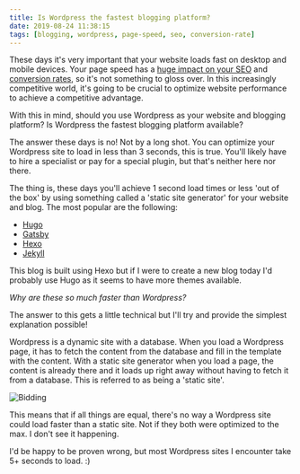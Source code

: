 ```yaml
---
title: Is Wordpress the fastest blogging platform?
date: 2019-08-24 11:38:15
tags: [blogging, wordpress, page-speed, seo, conversion-rate]
---
```


These days it's very important that your website loads fast on desktop and mobile devices. Your page speed has a [huge impact on your SEO](https://searchengineland.com/google-speed-update-page-speed-will-become-ranking-factor-mobile-search-289904) and [conversion rates](https://www.cloudflare.com/learning/performance/more/website-performance-conversion-rates/), so it's not something to gloss over. In this increasingly competitive world, it's going to be crucial to optimize website performance to achieve a competitive advantage.

With this in mind, should you use Wordpress as your website and blogging platform? Is Wordpress the fastest blogging platform available?

The answer these days is no! Not by a long shot. You can optimize your Wordpress site to load in less than 3 seconds, this is true. You'll likely have to hire a specialist or pay for a special plugin, but that's neither here nor there.

The thing is, these days you'll achieve 1 second load times or less 'out of the box' by using something called a 'static site generator' for your website and blog. The most popular are the following:

- [Hugo](https://gohugo.io/)
- [Gatsby](https://www.gatsbyjs.org/)
- [Hexo](https://hexo.io/) 
- [Jekyll](https://jekyllrb.com/)

This blog is built using Hexo but if I were to create a new blog today I'd probably use Hugo as it seems to have more themes available.

*Why are these so much faster than Wordpress?*

The answer to this gets a little technical but I'll try and provide the simplest explanation possible!

Wordpress is a dynamic site with a database. When you load a Wordpress page, it has to fetch the content from the database and fill in the template with the content. With a static site generator when you load a page, the content is already there and it loads up right away without having to fetch it from a database. This is referred to as being a 'static site'.

![Bidding](/content/static-vs-dynamic-website.jpg)

This means that if all things are equal, there's no way a Wordpress site could load faster than a static site. Not if they both were optimized to the max. I don't see it happening.

I'd be happy to be proven wrong, but most Wordpress sites I encounter take 5+ seconds to load. :)
